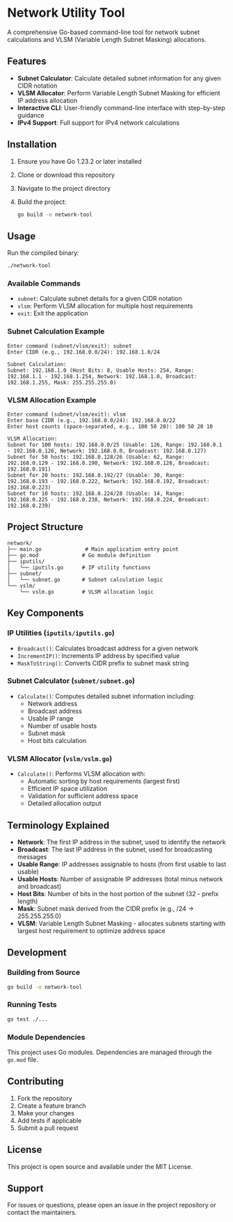 # Network Utility Tool

A comprehensive Go-based command-line tool for network subnet calculations and VLSM (Variable Length Subnet Masking) allocations.

## Features

- **Subnet Calculator**: Calculate detailed subnet information for any given CIDR notation
- **VLSM Allocator**: Perform Variable Length Subnet Masking for efficient IP address allocation
- **Interactive CLI**: User-friendly command-line interface with step-by-step guidance
- **IPv4 Support**: Full support for IPv4 network calculations

## Installation

1. Ensure you have Go 1.23.2 or later installed
2. Clone or download this repository
3. Navigate to the project directory
4. Build the project:

   ```bash
   go build -o network-tool
   ```

## Usage

Run the compiled binary:

```bash
./network-tool
```

### Available Commands

- `subnet`: Calculate subnet details for a given CIDR notation
- `vlsm`: Perform VLSM allocation for multiple host requirements
- `exit`: Exit the application

### Subnet Calculation Example

```
Enter command (subnet/vlsm/exit): subnet
Enter CIDR (e.g., 192.168.0.0/24): 192.168.1.0/24

Subnet Calculation:
Subnet: 192.168.1.0 (Host Bits: 8, Usable Hosts: 254, Range: 192.168.1.1 - 192.168.1.254, Network: 192.168.1.0, Broadcast: 192.168.1.255, Mask: 255.255.255.0)
```

### VLSM Allocation Example

```
Enter command (subnet/vlsm/exit): vlsm
Enter base CIDR (e.g., 192.168.0.0/24): 192.168.0.0/22
Enter host counts (space-separated, e.g., 100 50 20): 100 50 20 10

VLSM Allocation:
Subnet for 100 hosts: 192.168.0.0/25 (Usable: 126, Range: 192.168.0.1 - 192.168.0.126, Network: 192.168.0.0, Broadcast: 192.168.0.127)
Subnet for 50 hosts: 192.168.0.128/26 (Usable: 62, Range: 192.168.0.129 - 192.168.0.190, Network: 192.168.0.128, Broadcast: 192.168.0.191)
Subnet for 20 hosts: 192.168.0.192/27 (Usable: 30, Range: 192.168.0.193 - 192.168.0.222, Network: 192.168.0.192, Broadcast: 192.168.0.223)
Subnet for 10 hosts: 192.168.0.224/28 (Usable: 14, Range: 192.168.0.225 - 192.168.0.238, Network: 192.168.0.224, Broadcast: 192.168.0.239)
```

## Project Structure

```
network/
├── main.go              # Main application entry point
├── go.mod              # Go module definition
├── iputils/
│   └── iputils.go      # IP utility functions
├── subnet/
│   └── subnet.go       # Subnet calculation logic
└── vslm/
    └── vslm.go         # VLSM allocation logic
```

## Key Components

### IP Utilities (`iputils/iputils.go`)

- `Broadcast()`: Calculates broadcast address for a given network
- `IncrementIP()`: Increments IP address by specified value
- `MaskToString()`: Converts CIDR prefix to subnet mask string

### Subnet Calculator (`subnet/subnet.go`)

- `Calculate()`: Computes detailed subnet information including:
  - Network address
  - Broadcast address
  - Usable IP range
  - Number of usable hosts
  - Subnet mask
  - Host bits calculation

### VLSM Allocator (`vslm/vslm.go`)

- `Calculate()`: Performs VLSM allocation with:
  - Automatic sorting by host requirements (largest first)
  - Efficient IP space utilization
  - Validation for sufficient address space
  - Detailed allocation output

## Terminology Explained

- **Network**: The first IP address in the subnet, used to identify the network
- **Broadcast**: The last IP address in the subnet, used for broadcasting messages
- **Usable Range**: IP addresses assignable to hosts (from first usable to last usable)
- **Usable Hosts**: Number of assignable IP addresses (total minus network and broadcast)
- **Host Bits**: Number of bits in the host portion of the subnet (32 - prefix length)
- **Mask**: Subnet mask derived from the CIDR prefix (e.g., /24 → 255.255.255.0)
- **VLSM**: Variable Length Subnet Masking - allocates subnets starting with largest host requirement to optimize address space

## Development

### Building from Source

```bash
go build -o network-tool
```

### Running Tests

```bash
go test ./...
```

### Module Dependencies

This project uses Go modules. Dependencies are managed through the `go.mod` file.

## Contributing

1. Fork the repository
2. Create a feature branch
3. Make your changes
4. Add tests if applicable
5. Submit a pull request

## License

This project is open source and available under the MIT License.

## Support

For issues or questions, please open an issue in the project repository or contact the maintainers.
